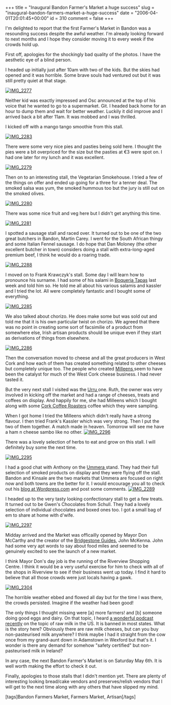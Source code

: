 +++
title = "Inaugural Bandon Farmer's Market a huge success"
slug = "inaugural-bandon-farmers-market-a-huge-success"
date = "2006-04-01T20:01:45+00:00"
id = 310
comment = false
+++

I'm delighted to report that the first Farmer's Market in Bandon was a resounding success despite the awful weather. I'm already looking forward to next months and I hope they consider moving it to every week if the crowds hold up.

First off, apologies for the shockingly bad quality of the photos. I have the aesthetic eye of a blind person.

I headed up initially just after 10am with two of the kids. But the skies had opened and it was horrible. Some brave souls had ventured out but it was still pretty quiet at that stage.

[![IMG_2277](/images/flickr/2024_download/121243937_b7ac2cdae3_c.jpg)](http://www.flickr.com/photos/bandon1/121243937/ "Photo Sharing")

Neither kid was exactly impressed and Osc announced at the top of his voice that he wanted to go to a supermarket. Git. I headed back home for an hour to dump them and wait for better weather. Luckily it did improve and I arrived back a bit after 11am. It was mobbed and I was thrilled.

I kicked off with a mango tango smoothie from this stall.

[![IMG_2283](/images/flickr/2024_download/121244249_e1299a4554_c.jpg)](http://www.flickr.com/photos/bandon1/121244249/ "Photo Sharing")

There were some very nice pies and pasties being sold here. I thought the pies were a bit overpriced for the size but the pasties at €3 were spot on. I had one later for my lunch and it was excellent.

[![IMG_2279](/images/flickr/2024_download/121244030_0164b7505f_c.jpg)](http://www.flickr.com/photos/bandon1/121244030/ "Photo Sharing")

Then on to an interesting stall, the Vegetarian Smokehouse. I tried a few of the things on offer and ended up going for a three for a tenner deal. The smoked salsa was yum, the smoked hummous too but the jury is still out on the smoked olives.

[![IMG_2280](/images/flickr/2024_download/121244093_9f8c5999b4_c.jpg)](http://www.flickr.com/photos/bandon1/121244093/ "Photo Sharing")

There was some nice fruit and veg here but I didn't get anything this time.

[![IMG_2281](/images/flickr/2024_download/121244133_669e9ce5ef_c.jpg)](http://www.flickr.com/photos/bandon1/121244133/ "Photo Sharing")

I spotted a sausage stall and raced over. It turned out to be one of the two great butchers in Bandon, Martin Carey. I went for the South African thingy and some Italian Fennel sausage. I do hope that Dan Moloney (the other excellent butcher in town) considers doing a stall with extra-long-aged premium beef, I think he would do a roaring trade.

[![IMG_2288](/images/flickr/2024_download/121244514_4ec6cf4c4f_c.jpg)](http://www.flickr.com/photos/bandon1/121244514/ "Photo Sharing")

I moved on to Frank Krawczyk's stall. Some day I will learn how to pronounce his surname. I had some of his salami in [Boqueria Tapas](http://www.boqueriasixbridgest.com/) last week and told him so. He told me all about his various salamis and kassler and I tried the lot. All were completely fantastic and I bought some of everything.

[![IMG_2285](/images/flickr/2024_download/121244340_aef0e664ac_c.jpg)](http://www.flickr.com/photos/bandon1/121244340/ "Photo Sharing")

We also talked about chorizo. He does make some but was sold out and told me that it is his own particular twist on chorizo. We agreed that there was no point in creating some sort of facsimilie of a product from somewhere else, Irish artisan products should be unique even if they start as derivations of things from elsewhere.

[![IMG_2286](/images/flickr/2024_download/121244387_81d705b6ed_c.jpg)](http://www.flickr.com/photos/bandon1/121244387/ "Photo Sharing")

Then the conversation moved to cheese and all the great producers in West Cork and how each of them has created something related to other cheeses but completely unique too. The people who created [Milleens ](http://www.milleenscheese.com/)seem to have been the catalyst for much of the West Cork cheese business. I had never tasted it.

But the very next stall I visited was the [Urru ](http://www.urru.ie/)one. Ruth, the owner was very involved in kicking off the market and had a range of cheeses, treats and coffees on display. And happily for me, she had Milleens which I bought along with some [Cork Coffee Roasters](http://www.corkcoffee.com/) coffee which they were sampling.

When I got home I tried the Milleens which didn't really have a strong flavour. I then tried Frank's Kassler which was very strong. Then I put the two of them together. A match made in heaven. Tomorrow will see me have a ham n cheese sambo like no other.
[![IMG_2296](/images/flickr/2024_download/121244817_5e97be9433_c.jpg)](http://www.flickr.com/photos/bandon1/121244817/ "Photo Sharing")

There was a lovely selection of herbs to eat and grow on this stall. I will definitely buy some the next time.

[![IMG_2295](/images/flickr/2024_download/121244751_ea435133f8_c.jpg)](http://www.flickr.com/photos/bandon1/121244751/ "Photo Sharing")

I had a good chat with Anthony on the [Ummera ](http://www.ummera.com/)stand. They had their full selection of smoked products on display and they were flying off the stall. Bandon and Kinsale are the two markets that Ummera are focused on right now and both towns are the better for it. I would encourage you all to check out his [blog at Wordpress.com](http://ummera.wordpress.com/) and post some comments.
[![IMG_2289](/images/flickr/2024_download/121244591_b28c932836_c.jpg)](http://www.flickr.com/photos/bandon1/121244591/ "Photo Sharing")

I headed up to the very tasty looking confectionary stall to get a few treats. It turned out to be Gwen's Chocolates from Schull. They had a lovely selection of individual chocolates and boxed ones too. I got a small bag of em to share at home with d'wife.

[![IMG_2297](/images/flickr/2024_download/121244884_1a0b709185_c.jpg)](http://www.flickr.com/photos/bandon1/121244884/ "Photo Sharing")

Midday arrived and the Market was officailly opened by Mayor Don McCarthy and the creator of the [Bridgestone Guides](http://www.bestofbridgestone.com/index.shtml), John McKenna. John had some very apt words to say about food miles and seemed to be genuinely excited to see the launch of a new market.

I think Mayor Don's day job is the running of the Riverview Shopping Centre. I think it would be a very useful exercise for him to check with all of the shops in Riverview to see if their business went up today. I find it hard to believe that all those crowds were just locals having a gawk.

[![IMG_2304](/images/flickr/2024_download/121243738_9c1cb08da3_c.jpg)](http://www.flickr.com/photos/bandon1/121243738/ "Photo Sharing")

The horrible weather ebbed and flowed all day but for the time I was there, the crowds persisted. Imagine if the weather had been good!

The only things I thought missing were [a] more farmers! and [b] someone doing good eggs and dairy. On that topic, I heard [a wonderful podcast recently](http://www.restaurantguysradio.com/sle/rg/content/shows/index.asp?show_id=157) on the topic of raw milk in the US. It is banned in most states. What is the story here? Obviously there are raw milk cheeses, but can you buy non-pasteurised milk anywhere? I think maybe I had it straight from the cow once from my grand-aunt down in Adamstown in Wexford but that's it. I wonder is there any demand for somehow "safety certified" but non-pasteurised milk in Ireland?

In any case, the next Bandon Farmer's Market is on  Saturday May 6th. It is well worth making the effort to check it out.

Finally, apologies to those stalls that I didn't mention yet. There are plenty of interesting looking bread/cake vendors and preserves/relish vendors that I will get to the next time along with any others that have slipped my mind.

[tags]Bandon Farmers Market, Farmers Market, Artisan[/tags]
